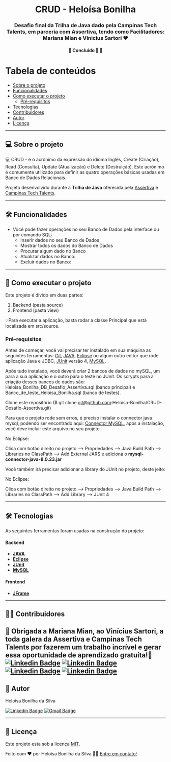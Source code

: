 

<h1 align="center">
     <a> CRUD - Heloísa Bonilha </a>
</h1>

<h3 align="center">
    Desafio final da Trilha de Java dado pela Campinas Tech Talents, em parceria com Assertiva, tendo como Facilitadores: Mariana Mian e Vinicius Sartori ♥
</h3>

<h4 align="center">
	🚧   Concluído 🚀 🚧
</h4>

Tabela de conteúdos
=================
<!--ts-->

   * [Sobre o projeto](#-sobre-o-projeto)
   * [Funcionalidades](#-funcionalidades)
   * [Como executar o projeto](#-como-executar-o-projeto)
     * [Pré-requisitos](#pré-requisitos)
   * [Tecnologias](#-tecnologias)
   * [Contribuidores](#-contribuidores)
   * [Autor](#-autor)
   * [Licença](#-licença)
<!--te-->
---

## 💻 Sobre o projeto

💻 CRUD -  é o acrônimo da expressão do idioma Inglês, Create (Criação), Read (Consulta), Update (Atualização) e Delete (Destruição). Este acrônimo é comumente utilizado para definir as quatro operações básicas usadas em Banco de Dados Relacionais.


Projeto desenvolvido durante a **Trilha de Java** oferecida pela [Assertiva](https://assertivasolucoes.com.br/?utm_source=google&utm_campaign=20200615-pesquisa-marca&utm_medium=text_ad&utm_content=marca&utm_term=assertiva&gclid=Cj0KCQjw0caCBhCIARIsAGAfuMxG7NuVFMrBQUwfDqs6tKAH1hSLVl-8ZtsJVlScDE6eiPL21brGLE8aAq6jEALw_wcB) e [Campinas Tech Talents](http://campinas.tech/).

---

## 🛠 Funcionalidades

* Você pode fazer operações no seu Banco de Dados pela interface ou por comando SQL:
  * Inserir dados no seu Banco de  Dados
  * Mostrar todos os dados do Banco de Dados
  * Procurar algum dado no Banco
  * Atualizar dados no Banco:
  * Excluir dados no Banco: 

---

## 🚀 Como executar o projeto

Este projeto é divido em duas partes:
1. Backend (pasta source) 
2. Frontend (pasta view)

💡Para executar a aplicação, basta rodar a classe Principal que está localizada em src/source.

### Pré-requisitos

Antes de começar, você vai precisar ter instalado em sua máquina as seguintes ferramentas:
[Git](https://git-scm.com), [JAVA](https://www.java.com/pt-BR/), [Eclipse](https://www.eclipse.org/downloads/) ou algum outro editor que rode aplicação Java e JDBC, [JUnit](https://junit.org/junit5/) versão 4, [MySQL](https://www.mysql.com/).

Após tudo instalado, você deverá criar 2 bancos de dados no mySQL, um para a sua aplicação e o outro para o teste no JUnit. Os scrypts para a criação desses bancos de dados são: Heloísa_Bonilha_DB_Desafio_Assertiva.sql (banco principal) e Banco_de_teste_Heloísa_Bonilha.sql (banco de testes).

Clone este repositório ($ git clone git@github.com:Heloisa-Bonilha/CRUD-Desafio-Assertiva.git)

Para que o projeto rode sem erros, é preciso instalar o connector java mysql, podendo ser encontrado aqui: [Connector MySQL](https://repo1.maven.org/maven2/mysql/mysql-connector-java/8.0.23/mysql-connector-java-8.0.23.jar), após a instalação, você deve incluir este arquivo no seu projeto.

No Eclipse:

Clica com botão direito no projeto --> Propriedades --> Java Build Path --> Libraries no ClassPath --> Add External JARS e adiciona o **mysql-connector-java-8.0.23.jar**

Você também irá precisar adicionar a library do JUnit no projeto, deste jeito: 

No Eclipse:

Clica com botão direito no projeto --> Propriedades --> Java Build Path --> Libraries no ClassPath --> Add Library --> JUnit 4 

---

## 🛠 Tecnologias

As seguintes ferramentas foram usadas na construção do projeto:

#### **Backend** 

-   **[JAVA](https://www.java.com/pt-BR/)**
-   **[Eclipse](https://www.eclipse.org/downloads/)**
-   **[JUnit](https://junit.org/junit5/)**
-   **[MySQL](https://www.mysql.com/)**

#### **Frontend**
-   **[JFrame](https://docs.oracle.com/javase/7/docs/api/javax/swing/JFrame.html)**

---

## 👨‍💻 Contribuidores

💜 Obrigada a Mariana Mian, ao Vinícius Sartori, a toda galera da Assertiva e Campinas Tech Talents por fazerem um trabalho incrível e gerar essa oportunidade de aprendizado gratuíta!👏 
[![Linkedin Badge](https://img.shields.io/badge/-Mariana-blue?style=flat-square&logo=Linkedin&logoColor=white&link=https://www.linkedin.com/in/mariana-mian-56b80210/)](https://www.linkedin.com/in/mariana-mian-56b80210/)
[![Linkedin Badge](https://img.shields.io/badge/-Vinícius-blue?style=flat-square&logo=Linkedin&logoColor=white&link=https://www.linkedin.com/in/viniciussartori/)](https://www.linkedin.com/in/viniciussartori/)
[![Linkedin Badge](https://img.shields.io/badge/-CTT-blue?style=flat-square&logo=Linkedin&logoColor=white&link=https://www.linkedin.com/company/campinastech/)](https://www.linkedin.com/company/campinastech/)
[![Linkedin Badge](https://img.shields.io/badge/-Assertiva-blue?style=flat-square&logo=Linkedin&logoColor=white&link=https://www.linkedin.com/company/assertivasolucoes/)](https://www.linkedin.com/company/assertivasolucoes/)
---

## 🦸 Autor
Heloísa Bonilha da Silva

[![Linkedin Badge](https://img.shields.io/badge/-Heloísa-blue?style=flat-square&logo=Linkedin&logoColor=white&link=https://www.linkedin.com/in/heloisa-bonilha/)](https://www.linkedin.com/in/heloisa-bonilha/) 
[![Gmail Badge](https://img.shields.io/badge/-bonilha.heloisa@gmail.com-c14438?style=flat-square&logo=Gmail&logoColor=white&link=mailto:bonilha.heloisa@gmail.com)](mailto:bonilha.heloisa.com)

---

## 📝 Licença

Este projeto esta sob a licença [MIT](./LICENSE).

Feito com ❤️ por Heloísa Bonilha da Silva 👋🏽 [Entre em contato!](https://www.linkedin.com/in/heloisa-bonilha/)

